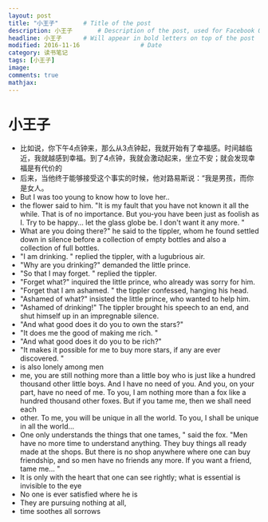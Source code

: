 ```yaml
---
layout: post
title: "小王子"       # Title of the post
description: 小王子       # Description of the post, used for Facebook Opengraph & Twitter
headline: 小王子      # Will appear in bold letters on top of the post
modified: 2016-11-16                 # Date
category: 读书笔记
tags: [小王子]
image:
comments: true
mathjax:
---
```


# 小王子

- 比如说，你下午4点钟来，那么从3点钟起，我就开始有了幸福感。时间越临近，我就越感到幸福。到了4点钟，我就会激动起来，坐立不安；就会发现幸福是有代价的
- 后来，当他终于能够接受这个事实的时候，他对路易斯说：“我是男孩，而你是女人。
- But I was too young to know how to love her..
- the flower said to him. "It is my fault that you have not known it all the while. That is of no importance. But you-you have been just as foolish as I. Try to be happy... let the glass globe be. I don't want it any more. "
- What are you doing there?" he said to the tippler, whom he found settled down in silence before a collection of empty bottles and also a collection of full bottles.
- "I am drinking. " replied the tippler, with a lugubrious air.
- "Why are you drinking?" demanded the little prince.
- "So that I may forget. " replied the tippler.
- "Forget what?" inquired the little prince, who already was sorry for him.
- "Forget that I am ashamed. " the tippler confessed, hanging his head.
- "Ashamed of what?" insisted the little prince, who wanted to help him.
- "Ashamed of drinking!" The tippler brought his speech to an end, and shut himself up in an impregnable silence.
- "And what good does it do you to own the stars?"
- "It does me the good of making me rich. "
- "And what good does it do you to be rich?"
- "It makes it possible for me to buy more stars, if any are ever discovered. "
- is also lonely among men
- me, you are still nothing more than a little boy who is just like a hundred thousand other little boys. And I have no need of you. And you, on your part, have no need of me. To you, I am nothing more than a fox like a hundred thousand other foxes. But if you tame me, then we shall need each
- other. To me, you will be unique in all the world. To you, I shall be unique in all the world...
- One only understands the things that one tames, " said the fox. "Men have no more time to understand anything. They buy things all ready made at the shops. But there is no shop anywhere where one can buy friendship, and so men have no friends any more. If you want a friend, tame me... "
- It is only with the heart that one can see rightly; what is essential is invisible to the eye
- No one is ever satisfied where he is
- They are pursuing nothing at all,
- time soothes all sorrows
